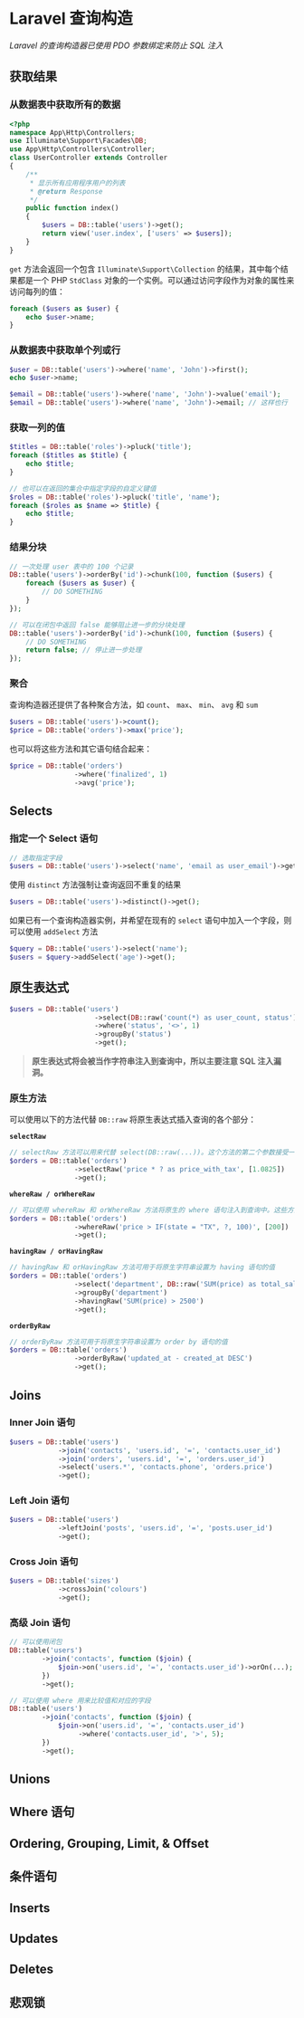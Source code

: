 # Laravel 查询构造
*Laravel 的查询构造器已使用 PDO 参数绑定来防止 SQL 注入*

## 获取结果
### 从数据表中获取所有的数据
```php
<?php
namespace App\Http\Controllers;
use Illuminate\Support\Facades\DB;
use App\Http\Controllers\Controller;
class UserController extends Controller
{
    /**
     * 显示所有应用程序用户的列表
     * @return Response
     */
    public function index()
    {
        $users = DB::table('users')->get();
        return view('user.index', ['users' => $users]);
    }
}
```
`get` 方法会返回一个包含 `Illuminate\Support\Collection` 的结果，其中每个结果都是一个 PHP `StdClass` 对象的一个实例。可以通过访问字段作为对象的属性来访问每列的值：
```php
foreach ($users as $user) {
    echo $user->name;
}
```

### 从数据表中获取单个列或行
```php
$user = DB::table('users')->where('name', 'John')->first();
echo $user->name;

$email = DB::table('users')->where('name', 'John')->value('email');
$email = DB::table('users')->where('name', 'John')->email; // 这样也行
```

### 获取一列的值
```php
$titles = DB::table('roles')->pluck('title');
foreach ($titles as $title) {
    echo $title;
}

// 也可以在返回的集合中指定字段的自定义键值
$roles = DB::table('roles')->pluck('title', 'name');
foreach ($roles as $name => $title) {
    echo $title;
}
```

### 结果分块
```php
// 一次处理 user 表中的 100 个记录
DB::table('users')->orderBy('id')->chunk(100, function ($users) {
    foreach ($users as $user) {
        // DO SOMETHING
    }
});

// 可以在闭包中返回 false 能够阻止进一步的分块处理
DB::table('users')->orderBy('id')->chunk(100, function ($users) {
    // DO SOMETHING
    return false; // 停止进一步处理
});
```

### 聚合
查询构造器还提供了各种聚合方法，如 `count`、 `max`、 `min`、 `avg` 和 `sum`
```php
$users = DB::table('users')->count();
$price = DB::table('orders')->max('price');
```
也可以将这些方法和其它语句结合起来：
```php
$price = DB::table('orders')
                ->where('finalized', 1)
                ->avg('price');
```

## Selects
### 指定一个 Select 语句
```php
// 选取指定字段
$users = DB::table('users')->select('name', 'email as user_email')->get();
```
使用 `distinct` 方法强制让查询返回不重复的结果
```php
$users = DB::table('users')->distinct()->get();
```
如果已有一个查询构造器实例，并希望在现有的 `select` 语句中加入一个字段，则可以使用 `addSelect` 方法
```php
$query = DB::table('users')->select('name');
$users = $query->addSelect('age')->get();
```

## 原生表达式
```php
$users = DB::table('users')
                     ->select(DB::raw('count(*) as user_count, status'))
                     ->where('status', '<>', 1)
                     ->groupBy('status')
                     ->get();
```
> **原生表达式将会被当作字符串注入到查询中，所以主要注意 SQL 注入漏洞。**

### 原生方法
可以使用以下的方法代替 `DB::raw` 将原生表达式插入查询的各个部分：

**`selectRaw`**
```php
// selectRaw 方法可以用来代替 select(DB::raw(...))。这个方法的第二个参数接受一个可选的绑定参数的数组
$orders = DB::table('orders')
                ->selectRaw('price * ? as price_with_tax', [1.0825])
                ->get();
```

**`whereRaw / orWhereRaw`**
```php
// 可以使用 whereRaw 和 orWhereRaw 方法将原生的 where 语句注入到查询中。这些方法接受一个可选的绑定数组作为他们的第二个参数
$orders = DB::table('orders')
                ->whereRaw('price > IF(state = "TX", ?, 100)', [200])
                ->get();
```

**`havingRaw / orHavingRaw`**
```php
// havingRaw 和 orHavingRaw 方法可用于将原生字符串设置为 having 语句的值
$orders = DB::table('orders')
                ->select('department', DB::raw('SUM(price) as total_sales'))
                ->groupBy('department')
                ->havingRaw('SUM(price) > 2500')
                ->get();
```

**`orderByRaw`**
```php
// orderByRaw 方法可用于将原生字符串设置为 order by 语句的值
$orders = DB::table('orders')
                ->orderByRaw('updated_at - created_at DESC')
                ->get();
```

## Joins
### Inner Join 语句
```php
$users = DB::table('users')
            ->join('contacts', 'users.id', '=', 'contacts.user_id')
            ->join('orders', 'users.id', '=', 'orders.user_id')
            ->select('users.*', 'contacts.phone', 'orders.price')
            ->get();
```

### Left Join 语句
```php
$users = DB::table('users')
            ->leftJoin('posts', 'users.id', '=', 'posts.user_id')
            ->get();
```

### Cross Join 语句
```php
$users = DB::table('sizes')
            ->crossJoin('colours')
            ->get();
```

### 高级 Join 语句
```php
// 可以使用闭包
DB::table('users')
        ->join('contacts', function ($join) {
            $join->on('users.id', '=', 'contacts.user_id')->orOn(...);
        })
        ->get();

// 可以使用 where 用来比较值和对应的字段
DB::table('users')
        ->join('contacts', function ($join) {
            $join->on('users.id', '=', 'contacts.user_id')
                 ->where('contacts.user_id', '>', 5);
        })
        ->get();
```


## Unions

## Where 语句

## Ordering, Grouping, Limit, & Offset

## 条件语句

## Inserts

## Updates

## Deletes

## 悲观锁

